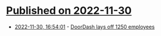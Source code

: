 # [Published on 2022-11-30](index.md)

* [2022-11-30, 16:54:01](https://news.ycombinator.com/item?id=33803505) - [DoorDash lays off 1250 employees](https://doordash.news/company/teamupdate/)
